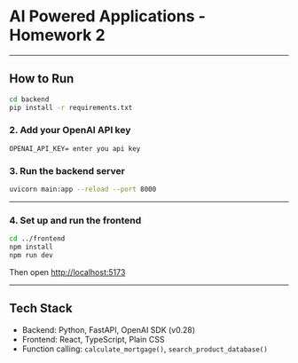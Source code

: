 #  AI Powered Applications - Homework 2

---


##  How to Run



```bash
cd backend
pip install -r requirements.txt
```

### 2. Add your OpenAI API key



```env
OPENAI_API_KEY= enter you api key
```

### 3. Run the backend server

```bash
uvicorn main:app --reload --port 8000
```

---

### 4. Set up and run the frontend

```bash
cd ../frontend
npm install
npm run dev
```

Then open [http://localhost:5173](http://localhost:5173)

---



##  Tech Stack

* Backend: Python, FastAPI, OpenAI SDK (v0.28)
* Frontend: React, TypeScript, Plain CSS
* Function calling: `calculate_mortgage()`, `search_product_database()`


